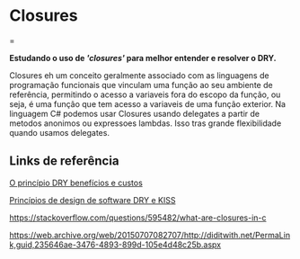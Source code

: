 # Closures
=

**Estudando o uso de _'closures'_ para melhor entender e resolver o DRY.**

Closures eh um conceito geralmente associado com as linguagens de programação funcionais que vinculam uma função ao seu ambiente de referência, 
permitindo o acesso a variaveis fora do escopo da função, ou seja, é uma função que tem acesso a variaveis de uma função exterior.
Na linguagem C# podemos usar Closures usando delegates a partir de metodos anonimos ou expressoes lambdas. 
Isso tras grande flexibilidade quando usamos delegates.


## Links de referência

[O princípio DRY benefícios e custos](https://thevaluable.dev/dry-principle-cost-benefit-example/)

[Princípios de design de software DRY e KISS](https://dzone.com/articles/software-design-principles-dry-and-kiss)

https://stackoverflow.com/questions/595482/what-are-closures-in-c

https://web.archive.org/web/20150707082707/http://diditwith.net/PermaLink,guid,235646ae-3476-4893-899d-105e4d48c25b.aspx

